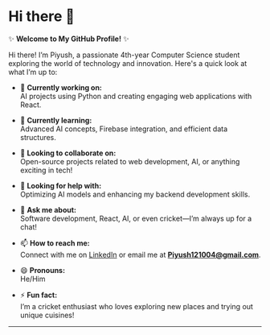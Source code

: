 # Hi there 👋  

✨ **Welcome to My GitHub Profile!** ✨  

Hi there! I’m Piyush, a passionate 4th-year Computer Science student exploring the world of technology and innovation. Here's a quick look at what I’m up to:  

- 🔭 **Currently working on:**  
  AI projects using Python and creating engaging web applications with React.  

- 🌱 **Currently learning:**  
  Advanced AI concepts, Firebase integration, and efficient data structures.  

- 👯 **Looking to collaborate on:**  
  Open-source projects related to web development, AI, or anything exciting in tech!  

- 🤔 **Looking for help with:**  
  Optimizing AI models and enhancing my backend development skills.  

- 💬 **Ask me about:**  
  Software development, React, AI, or even cricket—I’m always up for a chat!  

- 📫 **How to reach me:**  
  Connect with me on [LinkedIn](https://www.linkedin.com/in/bhavya-piyush-b682161b9/) or email me at **Piyush121004@gmail.com**.  

- 😄 **Pronouns:**  
  He/Him  

- ⚡ **Fun fact:**  
  I’m a cricket enthusiast who loves exploring new places and trying out unique cuisines!  

---
